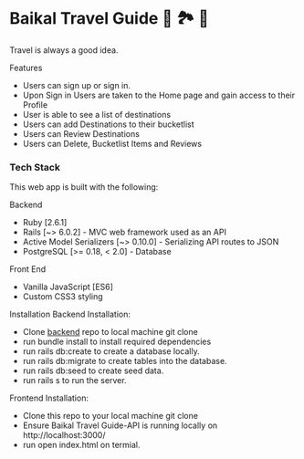 # Baikal Travel Guide :ocean: :national_park: :sunrise_over_mountains:

Travel is always a good idea.

Features
* Users can sign up or sign in.
* Upon Sign in Users are taken to the Home page and gain access to their Profile
* User is able to see a list of destinations
* Users can add Destinations to their bucketlist
* Users can Review Destinations
* Users can Delete, Bucketlist Items and Reviews

### Tech Stack
This web app is built with the following:

Backend

* Ruby [2.6.1]
* Rails [~> 6.0.2] - MVC web framework used as an API
* Active Model Serializers [~> 0.10.0] - Serializing API routes to JSON
* PostgreSQL [>= 0.18, < 2.0] - Database

Front End

* Vanilla JavaScript [ES6]
* Custom CSS3 styling

Installation
Backend Installation:

* Clone [backend](https://github.com/nisayana/travel_backend) repo to local machine git clone <backend-repo-url>
* run bundle install to install required dependencies
* run rails db:create to create a database locally.
* run rails db:migrate to create tables into the database.
* run rails db:seed to create seed data.
* run rails s to run the server.

Frontend Installation:

* Clone this repo to your local machine git clone <this-repo-url>
* Ensure Baikal Travel Guide-API is running locally on http://localhost:3000/
* run open index.html on termial.
